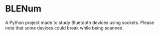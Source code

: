 # BLENum
A Python project made to study Bluetooth devices using sockets. Please note that some devices could break while being scanned.

